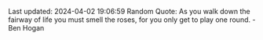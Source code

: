 Last updated: 2024-04-02 19:06:59
Random Quote: As you walk down the fairway of life you must smell the roses, for you only get to play one round. - Ben Hogan